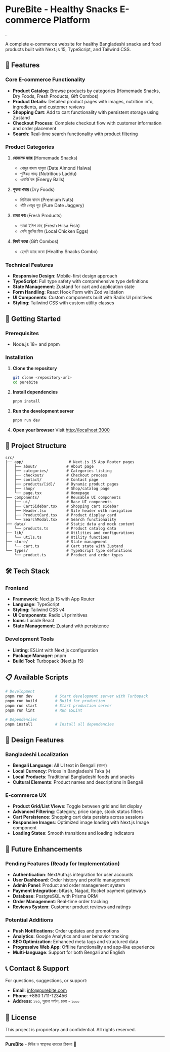 # PureBite - Healthy Snacks E-commerce Platform
.

A complete e-commerce website for healthy Bangladeshi snacks and food products built with Next.js 15, TypeScript, and Tailwind CSS.

## 🌟 Features

### Core E-commerce Functionality
- **Product Catalog**: Browse products by categories (Homemade Snacks, Dry Foods, Fresh Products, Gift Combos)
- **Product Details**: Detailed product pages with images, nutrition info, ingredients, and customer reviews
- **Shopping Cart**: Add to cart functionality with persistent storage using Zustand
- **Checkout Process**: Complete checkout flow with customer information and order placement
- **Search**: Real-time search functionality with product filtering

### Product Categories
1. **হোমমেড স্ন্যাক্স** (Homemade Snacks)
   - খেজুর বাদাম হালুয়া (Date Almond Halwa)
   - পুষ্টিকর লাড্ডু (Nutritious Laddu)
   - এনার্জি বল (Energy Balls)

2. **শুকনা খাবার** (Dry Foods)
   - প্রিমিয়াম বাদাম (Premium Nuts)
   - খাঁটি খেজুর গুড় (Pure Date Jaggery)

3. **তাজা পণ্য** (Fresh Products)
   - তাজা ইলিশ মাছ (Fresh Hilsa Fish)
   - দেশি মুরগির ডিম (Local Chicken Eggs)

4. **গিফট কম্বো** (Gift Combos)
   - হেলদি স্ন্যাক্স কম্বো (Healthy Snacks Combo)

### Technical Features
- **Responsive Design**: Mobile-first design approach
- **TypeScript**: Full type safety with comprehensive type definitions
- **State Management**: Zustand for cart and application state
- **Form Handling**: React Hook Form with Zod validation
- **UI Components**: Custom components built with Radix UI primitives
- **Styling**: Tailwind CSS with custom utility classes

## 🚀 Getting Started

### Prerequisites
- Node.js 18+ and pnpm

### Installation

1. **Clone the repository**
   ```bash
   git clone <repository-url>
   cd purebite
   ```

2. **Install dependencies**
   ```bash
   pnpm install
   ```

3. **Run the development server**
   ```bash
   pnpm run dev
   ```

4. **Open your browser**
   Visit [http://localhost:3000](http://localhost:3000)

## 📁 Project Structure

```
src/
├── app/                    # Next.js 15 App Router pages
│   ├── about/             # About page
│   ├── categories/        # Categories listing
│   ├── checkout/          # Checkout process
│   ├── contact/           # Contact page
│   ├── products/[id]/     # Dynamic product pages
│   ├── shop/              # Shop/catalog page
│   └── page.tsx           # Homepage
├── components/            # Reusable UI components
│   ├── ui/                # Base UI components
│   ├── CartSidebar.tsx    # Shopping cart sidebar
│   ├── Header.tsx         # Site header with navigation
│   ├── ProductCard.tsx    # Product display card
│   └── SearchModal.tsx    # Search functionality
├── data/                  # Static data and mock content
│   └── products.ts        # Product catalog data
├── lib/                   # Utilities and configurations
│   └── utils.ts           # Utility functions
├── store/                 # State management
│   └── cart.ts            # Cart state with Zustand
└── types/                 # TypeScript type definitions
    └── product.ts         # Product and order types
```

## 🛠 Tech Stack

### Frontend
- **Framework**: Next.js 15 with App Router
- **Language**: TypeScript
- **Styling**: Tailwind CSS v4
- **UI Components**: Radix UI primitives
- **Icons**: Lucide React
- **State Management**: Zustand with persistence

### Development Tools
- **Linting**: ESLint with Next.js configuration
- **Package Manager**: pnpm
- **Build Tool**: Turbopack (Next.js 15)

## 📋 Available Scripts

```bash
# Development
pnpm run dev          # Start development server with Turbopack
pnpm run build        # Build for production
pnpm run start        # Start production server
pnpm run lint         # Run ESLint

# Dependencies
pnpm install          # Install all dependencies
```

## 🎨 Design Features

### Bangladeshi Localization
- **Bengali Language**: All UI text in Bengali (বাংলা)
- **Local Currency**: Prices in Bangladeshi Taka (৳)
- **Local Products**: Traditional Bangladeshi foods and snacks
- **Cultural Elements**: Product names and descriptions in Bengali

### E-commerce UX
- **Product Grid/List Views**: Toggle between grid and list display
- **Advanced Filtering**: Category, price range, stock status filters
- **Cart Persistence**: Shopping cart data persists across sessions
- **Responsive Images**: Optimized image loading with Next.js Image component
- **Loading States**: Smooth transitions and loading indicators

## 🚧 Future Enhancements

### Pending Features (Ready for Implementation)
- **Authentication**: NextAuth.js integration for user accounts
- **User Dashboard**: Order history and profile management  
- **Admin Panel**: Product and order management system
- **Payment Integration**: bKash, Nagad, Rocket payment gateways
- **Database**: PostgreSQL with Prisma ORM
- **Order Management**: Real-time order tracking
- **Reviews System**: Customer product reviews and ratings

### Potential Additions
- **Push Notifications**: Order updates and promotions
- **Analytics**: Google Analytics and user behavior tracking
- **SEO Optimization**: Enhanced meta tags and structured data
- **Progressive Web App**: Offline functionality and app-like experience
- **Multi-language**: Support for both Bengali and English

## 📞 Contact & Support

For questions, suggestions, or support:
- **Email**: info@purebite.com
- **Phone**: +880 1711-123456
- **Address**: ১২৩, পুরানা পল্টন, ঢাকা - ১০০০

## 📄 License

This project is proprietary and confidential. All rights reserved.

---

**PureBite** - পিউর ও স্বাস্থ্যকর খাবারের ঠিকানা 🌱
